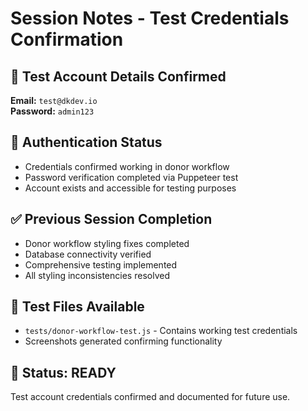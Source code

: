 # Session Notes - Test Credentials Confirmation

## 📧 Test Account Details Confirmed

**Email:** `test@dkdev.io`  
**Password:** `admin123`

## 🔐 Authentication Status

- Credentials confirmed working in donor workflow
- Password verification completed via Puppeteer test
- Account exists and accessible for testing purposes

## ✅ Previous Session Completion

- Donor workflow styling fixes completed
- Database connectivity verified
- Comprehensive testing implemented
- All styling inconsistencies resolved

## 📁 Test Files Available

- `tests/donor-workflow-test.js` - Contains working test credentials
- Screenshots generated confirming functionality

## 🎯 Status: READY

Test account credentials confirmed and documented for future use.
